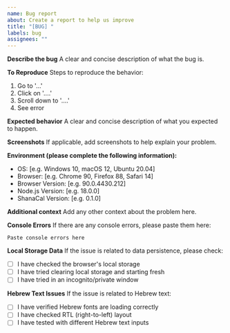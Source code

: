 ```yaml
---
name: Bug report
about: Create a report to help us improve
title: "[BUG] "
labels: bug
assignees: ""
---
```


**Describe the bug**
A clear and concise description of what the bug is.

**To Reproduce**
Steps to reproduce the behavior:

1. Go to '...'
2. Click on '....'
3. Scroll down to '....'
4. See error

**Expected behavior**
A clear and concise description of what you expected to happen.

**Screenshots**
If applicable, add screenshots to help explain your problem.

**Environment (please complete the following information):**

- OS: [e.g. Windows 10, macOS 12, Ubuntu 20.04]
- Browser: [e.g. Chrome 90, Firefox 88, Safari 14]
- Browser Version: [e.g. 90.0.4430.212]
- Node.js Version: [e.g. 18.0.0]
- ShanaCal Version: [e.g. 0.1.0]

**Additional context**
Add any other context about the problem here.

**Console Errors**
If there are any console errors, please paste them here:

```
Paste console errors here
```

**Local Storage Data**
If the issue is related to data persistence, please check:

- [ ] I have checked the browser's local storage
- [ ] I have tried clearing local storage and starting fresh
- [ ] I have tried in an incognito/private window

**Hebrew Text Issues**
If the issue is related to Hebrew text:

- [ ] I have verified Hebrew fonts are loading correctly
- [ ] I have checked RTL (right-to-left) layout
- [ ] I have tested with different Hebrew text inputs
